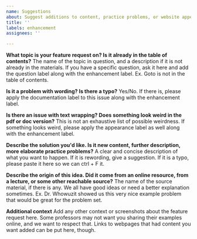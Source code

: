 ```yaml
---
name: Suggestions
about: Suggest additions to content, practice problems, or website appearance.
title: ''
labels: enhancement
assignees: ''

---
```


**What topic is your feature request on? Is it already in the table of contents?**
The name of the topic in question, and a description if it is not already in the materials. If you have a specific question, ask it here and add the question label along with the enhancement label. Ex. Goto is not in the table of contents.

**Is it a problem with wording? Is there a typo?**
Yes/No. If there is, please apply the documentation label to this issue along with the enhancement label.

**Is there an issue with text wrapping? Does something look weird in the pdf or doc version?**
This is not an exhaustive list of possible weirdness. If something looks weird, please apply the appearance label as well along with the enhancement label.

**Describe the solution you'd like. Is it new content, further description, more elaborate practice problems?**
A clear and concise description of what you want to happen. If it is rewording, give a suggestion. If it is a typo, please paste it here so we can ctrl + F it.

**Describe the origin of this idea. Did it come from an online resource, from a lecture, or some other reachable source?**
The name of the source material, if there is any. We all have good ideas or need a better explanation sometimes. Ex. Dr. Whowuzit showed us this very nice example problem that would be great for the problem set.

**Additional context**
Add any other context or screenshots about the feature request here. Some professors may not want you sharing their examples online, and we want to respect that. Links to webpages that had content you want added can be put here, though.

